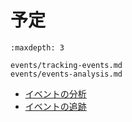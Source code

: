 # 予定

```{toctree}
:maxdepth: 3

events/tracking-events.md
events/events-analysis.md
```

- [イベントの分析](./events/events-analysis.md)
- [イベントの追跡](./events/tracking-events.md)
